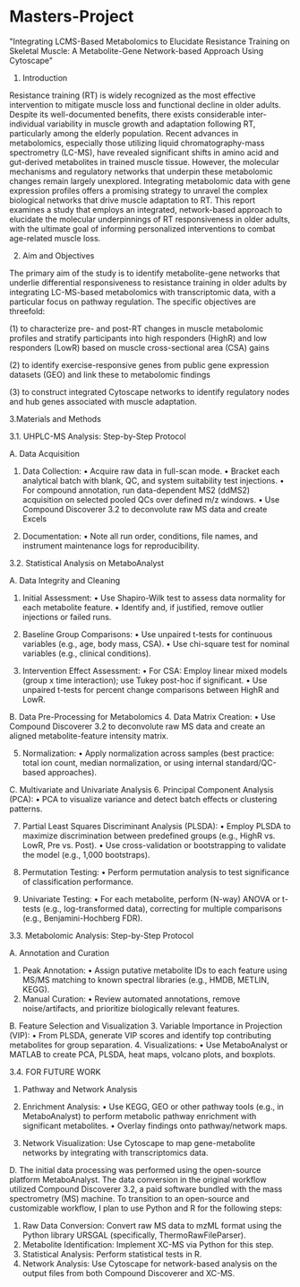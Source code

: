 # Masters-Project
"Integrating LCMS-Based Metabolomics to Elucidate Resistance Training on Skeletal Muscle: A Metabolite-Gene Network-based Approach Using Cytoscape"

1. Introduction

Resistance training (RT) is widely recognized as the most effective intervention to mitigate muscle loss and functional decline in older adults. Despite its well-documented benefits, there exists considerable inter-individual variability in muscle growth and adaptation following RT, particularly among the elderly population. Recent advances in metabolomics, especially those utilizing liquid chromatography-mass spectrometry (LC-MS), have revealed significant shifts in amino acid and gut-derived metabolites in trained muscle tissue. However, the molecular mechanisms and regulatory networks that underpin these metabolomic changes remain largely unexplored. Integrating metabolomic data with gene expression profiles offers a promising strategy to unravel the complex biological networks that drive muscle adaptation to RT. This report examines a study that employs an integrated, network-based approach to elucidate the molecular underpinnings of RT responsiveness in older adults, with the ultimate goal of informing personalized interventions to combat age-related muscle loss.

2. Aim and Objectives

The primary aim of the study is to identify metabolite-gene networks that underlie differential responsiveness to resistance training in older adults by integrating LC-MS-based metabolomics with transcriptomic data, with a particular focus on pathway regulation. 
The specific objectives are threefold: 

(1) to characterize pre- and post-RT changes in muscle metabolomic profiles and stratify participants into high responders (HighR) and low responders (LowR) based on muscle cross-sectional area (CSA) gains

(2) to identify exercise-responsive genes from public gene expression datasets (GEO) and link these to metabolomic findings

(3) to construct integrated Cytoscape networks to identify regulatory nodes and hub genes associated with muscle adaptation.

3.Materials and Methods

3.1. UHPLC-MS Analysis: Step-by-Step Protocol

A. Data Acquisition
1.	Data Collection:
•	Acquire raw data in full-scan mode.
•	Bracket each analytical batch with blank, QC, and system suitability test injections.
•	For compound annotation, run data-dependent MS2 (ddMS2) acquisition on selected pooled QCs over defined m/z windows.
•	Use Compound Discoverer 3.2 to deconvolute raw MS data and create Excels

2.	Documentation:
•	Note all run order, conditions, file names, and instrument maintenance logs for reproducibility.

3.2. Statistical Analysis on MetaboAnalyst

A. Data Integrity and Cleaning
1.	Initial Assessment:
•	Use Shapiro-Wilk test to assess data normality for each metabolite feature.
•	Identify and, if justified, remove outlier injections or failed runs.

2.	Baseline Group Comparisons:
•	Use unpaired t-tests for continuous variables (e.g., age, body mass, CSA).
•	Use chi-square test for nominal variables (e.g., clinical conditions).

3.	Intervention Effect Assessment:
•	For CSA: Employ linear mixed models (group x time interaction); use Tukey post-hoc if significant.
•	Use unpaired t-tests for percent change comparisons between HighR and LowR.

B. Data Pre-Processing for Metabolomics
4.	Data Matrix Creation:
•	Use Compound Discoverer 3.2 to deconvolute raw MS data and create an aligned metabolite-feature intensity matrix.

5.	Normalization:
•	Apply normalization across samples (best practice: total ion count, median normalization, or using internal standard/QC-based approaches).

C. Multivariate and Univariate Analysis
6.	Principal Component Analysis (PCA):
•	PCA to visualize variance and detect batch effects or clustering patterns.

7.	Partial Least Squares Discriminant Analysis (PLSDA):
•	Employ PLSDA to maximize discrimination between predefined groups (e.g., HighR vs. LowR, Pre vs. Post).
•	Use cross-validation or bootstrapping to validate the model (e.g., 1,000 bootstraps).

8.	Permutation Testing:
•	Perform permutation analysis to test significance of classification performance.

9.	Univariate Testing:
•	For each metabolite, perform (N-way) ANOVA or t-tests (e.g., log-transformed data), correcting for multiple comparisons (e.g., Benjamini-Hochberg FDR).

3.3. Metabolomic Analysis: Step-by-Step Protocol

A. Annotation and Curation
1.	Peak Annotation:
•	Assign putative metabolite IDs to each feature using MS/MS matching to known spectral libraries (e.g., HMDB, METLIN, KEGG).
2.	Manual Curation:
•	Review automated annotations, remove noise/artifacts, and prioritize biologically relevant features.

B. Feature Selection and Visualization
3.	Variable Importance in Projection (VIP):
•	From PLSDA, generate VIP scores and identify top contributing metabolites for group separation.
4.	Visualizations:
•	Use MetaboAnalyst or MATLAB to create PCA, PLSDA, heat maps, volcano plots, and boxplots.

3.4. FOR FUTURE WORK
1.	Pathway and Network Analysis

2.	Enrichment Analysis:
•	Use KEGG, GEO or other pathway tools (e.g., in MetaboAnalyst) to perform metabolic pathway enrichment with significant metabolites.
•	Overlay findings onto pathway/network maps.

3.	Network Visualization:
   Use Cytoscape to map gene-metabolite networks by integrating with transcriptomics data.

D.  The initial data processing was performed using the open-source platform MetaboAnalyst. The data conversion in the original workflow utilized Compound Discoverer 3.2, a paid software bundled with the mass spectrometry (MS) machine.
To transition to an open-source and customizable workflow, I plan to use Python and R for the following steps:
1.	Raw Data Conversion: Convert raw MS data to mzML format using the Python library URSGAL (specifically, ThermoRawFileParser).
2.	Metabolite Identification: Implement XC-MS via Python for this step.
3.	Statistical Analysis: Perform statistical tests in R.
4.	Network Analysis: Use Cytoscape for network-based analysis on the output files from both Compound Discoverer and XC-MS.

